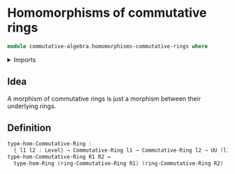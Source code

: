 # Homomorphisms of commutative rings

```agda
module commutative-algebra.homomorphisms-commutative-rings where
```

<details><summary>Imports</summary>
```agda
open import commutative-algebra.commutative-rings
open import foundation.universe-levels
open import ring-theory.homomorphisms-rings
```
</details>

## Idea

A morphism of commutative rings is just a morphism between their underlying rings.

## Definition

```agda
type-hom-Commutative-Ring :
  { l1 l2 : Level} → Commutative-Ring l1 → Commutative-Ring l2 → UU (l1 ⊔ l2)
type-hom-Commutative-Ring R1 R2 =
  type-hom-Ring (ring-Commutative-Ring R1) (ring-Commutative-Ring R2)
```
